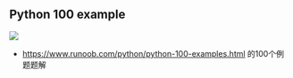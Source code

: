 ## Python 100 example

[![](https://img.shields.io/badge/study-python-success.svg?style=flat-square)](https://github.com/Python3Crawler/hanhan_blog) 

- https://www.runoob.com/python/python-100-examples.html 的100个例题题解

